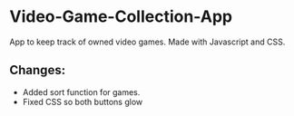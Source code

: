 # Video-Game-Collection-App
App to keep track of owned video games. Made with Javascript and CSS.

## Changes:
* Added sort function for games.
* Fixed CSS so both buttons glow

